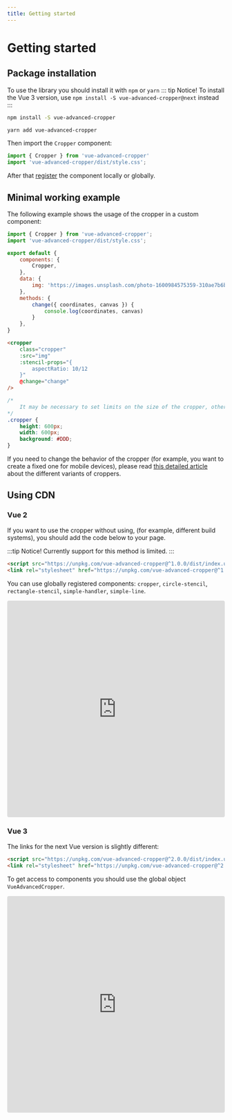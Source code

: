 ```yaml
---
title: Getting started
---
```


# Getting started

## Package installation
To use the library you should install it with `npm` or `yarn`
::: tip Notice!
To install the Vue 3 version, use  `npm install -S vue-advanced-cropper@next` instead
:::
```bash
npm install -S vue-advanced-cropper
```
```bash
yarn add vue-advanced-cropper
```

Then import the `Cropper` component:
```js
import { Cropper } from 'vue-advanced-cropper'
import 'vue-advanced-cropper/dist/style.css';
```

After that [register](https://vuejs.org/v2/guide/components-registration.html) the component locally or globally.

## Minimal working example

The following example shows the usage of the cropper in a custom component:
```js
import { Cropper } from 'vue-advanced-cropper';
import 'vue-advanced-cropper/dist/style.css';

export default {
	components: {
		Cropper,
	},
	data: {
		img: 'https://images.unsplash.com/photo-1600984575359-310ae7b6bdf2?ixlib=rb-1.2.1&ixid=eyJhcHBfaWQiOjEyMDd9&auto=format&fit=crop&w=700&q=80'
	},
	methods: {
		change({ coordinates, canvas }) {
			console.log(coordinates, canvas)
		}
	},
}
```

```html
<cropper
	class="cropper"
	:src="img"
	:stencil-props="{
		aspectRatio: 10/12
	}"
	@change="change"
/>
```
```css
/*
	It may be necessary to set limits on the size of the cropper, otherwise the cropper image will try to fill all the available space.
*/
.cropper {
	height: 600px;
	width: 600px;
	background: #DDD;
}
```

<getting-started-example></getting-started-example>

If you need to change the behavior of the cropper (for example, you want to create a fixed one for mobile devices),
please read [this detailed article](/introduction/types.html) about the different variants of croppers.

## Using CDN

### Vue 2

If you want to use the cropper without using, (for example, different build systems), you should add the code below to your page.

:::tip Notice!
Currently support for this method is limited.
:::
```html
<script src="https://unpkg.com/vue-advanced-cropper@^1.0.0/dist/index.umd.js" />
<link rel="stylesheet" href="https://unpkg.com/vue-advanced-cropper@^1.0.0/dist/style.css" />
```

You can use globally registered components: `cropper`, `circle-stencil`, `rectangle-stencil`, `simple-handler`, `simple-line`.

<iframe src="https://codesandbox.io/embed/vue-advanced-cropper-cdn-vue-2-0-yfzqbt?fontsize=14&hidenavigation=1&theme=dark"
style="width:100%; height:500px; border:0; border-radius: 4px; overflow:hidden;"
title="Vue Advanced Cropper (CDN / Vue 2.0)"
allow="accelerometer; ambient-light-sensor; camera; encrypted-media; geolocation; gyroscope; hid; microphone; midi; payment; usb; vr; xr-spatial-tracking"
sandbox="allow-forms allow-modals allow-popups allow-presentation allow-same-origin allow-scripts"
></iframe>

### Vue 3

The links for the next Vue version is slightly different:
```html
<script src="https://unpkg.com/vue-advanced-cropper@^2.0.0/dist/index.umd.js" />
<link rel="stylesheet" href="https://unpkg.com/vue-advanced-cropper@^2.0.0/dist/style.css" />
```

To get access to components you should use the global object `VueAdvancedCropper`.

<iframe src="https://codesandbox.io/embed/vue-advanced-cropper-cdn-vue-3-0-vg46fp?autoresize=1&fontsize=14&hidenavigation=1&theme=light"
style="width:100%; height:500px; border:0; border-radius: 4px; overflow:hidden;"
title="Vue Advanced Cropper (CDN / Vue 3.0)"
allow="accelerometer; ambient-light-sensor; camera; encrypted-media; geolocation; gyroscope; hid; microphone; midi; payment; usb; vr; xr-spatial-tracking"
sandbox="allow-forms allow-modals allow-popups allow-presentation allow-same-origin allow-scripts"
></iframe>
